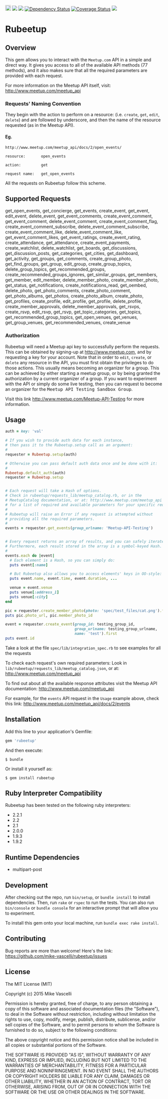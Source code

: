 <a href="http://badge.fury.io/rb/rubeetup"><img src="https://badge.fury.io/rb/rubeetup.svg" alt="Gem Version" height="18"></a>
<a href="https://travis-ci.org/mike-vascelli/rubeetup"><img src="https://travis-ci.org/mike-vascelli/rubeetup.svg?branch=master"/></a>
<a href="https://codeclimate.com/github/mike-vascelli/rubeetup"><img src="https://codeclimate.com/github/mike-vascelli/rubeetup/badges/gpa.svg" /></a>
<a href='https://gemnasium.com/mike-vascelli/rubeetup'><img src="https://gemnasium.com/mike-vascelli/rubeetup.svg" alt="Dependency Status" /></a>
<a href='https://coveralls.io/r/mike-vascelli/rubeetup'><img src='https://coveralls.io/repos/mike-vascelli/rubeetup/badge.svg' alt='Coverage Status' /></a>
<a href="https://inch-ci.org/github/mike-vascelli/rubeetup"><img src="http://inch-ci.org/github/mike-vascelli/rubeetup.svg?branch=master"/></a>


# Rubeetup

## Overview

This gem allows you to interact with the `Meetup.com` API in a simple and direct way. It gives you access to all of the available API methods (77 methods), and it also makes sure that all the required parameters are provided with each request.

For more information on the Meetup API itself, visit: http://www.meetup.com/meetup_api


### Requests' Naming Convention

They begin with the action to perform on a resource: (i.e. `create`, `get`, `edit`, `delete`) and are followed by underscore, and then the name of the resource requested (as in the Meetup API).
#### Eg.
    http://www.meetup.com/meetup_api/docs/2/open_events/

    resource:       open_events

    action:         get

    request name:   get_open_events

All the requests on Rubeetup follow this scheme.


## Supported Requests

get_open_events,   get_concierge,   get_events,   create_event,   get_event,   edit_event,   delete_event,   get_event_comments,   create_event_comment,   get_event_comment,   delete_event_comment,   create_event_comment_flag,   create_event_comment_subscribe,   delete_event_comment_subscribe,   create_event_comment_like,   delete_event_comment_like,   get_event_comment_likes,   get_event_ratings,   create_event_rating,   create_attendance,   get_attendance,   create_event_payments,   create_watchlist,   delete_watchlist,   get_boards,   get_discussions,   get_discussion_posts,   get_categories,   get_cities,   get_dashboard,   get_activity,   get_groups,   get_comments,   create_group_photo,   get_find_groups,   get_group,   edit_group,   create_group_topics,   delete_group_topics,   get_recommended_groups,   create_recommended_groups_ignores,   get_similar_groups,   get_members,   get_member,   edit_member,   delete_member_photo,   create_member_photo,   get_status,   get_notifications,   create_notifications_read,   get_oembed,   delete_photo,   get_photo_comments,   create_photo_comment,   get_photo_albums,   get_photos,   create_photo_album,   create_photo,   get_profiles,   create_profile,   edit_profile,   get_profile,   delete_profile,   create_member_approvals,   delete_member_approvals,   get_rsvps,   create_rsvp,   edit_rsvp,   get_rsvp,   get_topic_categories,   get_topics,   get_recommended_group_topics,   get_open_venues,   get_venues,   get_group_venues,   get_recommended_venues,   create_venue

### Authorization
Rubeetup will need a Meetup api key to successfully perform the requests. This can be obtained by signing-up at http://www.meetup.com, and by requesting a key for your account.
Note that in order to `edit`, `create`, or `delete` any resource in the API, you must first obtain the privileges to do those actions. This usually means becoming an organizer for a group. This can be achieved by either starting a meetup group, or by being granted the authorization by a current organizer of a group. If you want to experiment with the API or simply do some live testing, then you can request to become an organizer for the <tt>Meetup API Testing Sandbox Group</tt>.

Visit this link http://www.meetup.com/Meetup-API-Testing for more information.

## Usage

```ruby
auth = key: 'val'

# If you wish to provide auth data for each instance,
# then pass it to the Rubeetup.setup call as an argument:
#
requester = Rubeetup.setup(auth)

# Otherwise you can pass default auth data once and be done with it:
#
Rubeetup.default_auth(auth)
requester = Rubeetup.setup


# Each request will take a Hash of options.
# Check in rubeetup/requests_lib/meetup_catalog.rb, or in the
# MeetupCatalog documentation, or at: http://www.meetup.com/meetup_api
# for a list of required and available parameters for your specific request.
#
# Rubeetup will raise an Error if any request is attempted without
# providing all the required parameters.
#
events = requester.get_events(group_urlname: 'Meetup-API-Testing')


# Every request returns an array of results, and you can safely iterate over them.
# Furthermore, each result stored in the array is a symbol-keyed Hash.
#
events.each do |event|
  # Each element is a Hash, so you can simply do:
  puts event[:name]

  # But Rubeetup also allows you to access elements' keys in OO-style:
  puts event.name, event.time, event.duration, ...

  venue = event.venue
  puts venue[:address_1]
  puts venue[:city]
end

pic = requester.create_member_photo(photo: 'spec/test_files/cat.png').first
puts pic.photo_url, pic.member_photo_id

event = requester.create_event(group_id: testing_group_id,
                               group_urlname: testing_group_urlname,
                               name: 'test').first
puts event.id
```
Take a look at the file `spec/lib/integration_spec.rb` to see examples for all the requests

To check each request's own required parameters:
Look in `lib/rubeetup/requests_lib/meetup_catalog.json`, or at: http://www.meetup.com/meetup_api

To find out about all the available response attributes visit the Meetup API documentation:
http://www.meetup.com/meetup_api

For example, for the `events` API request in the `Usage` example above, check this link:
http://www.meetup.com/meetup_api/docs/2/events






## Installation

Add this line to your application's Gemfile:

```ruby
gem 'rubeetup'
```

And then execute:

    $ bundle

Or install it yourself as:

    $ gem install rubeetup

## Ruby Interpreter Compatibility

Rubeetup has been tested on the following ruby interpreters:

- 2.2.1
- 2.2
- 2.1
- 2.0.0
- 1.9.3
- 1.9.2

## Runtime Dependencies

- multipart-post

## Development

After checking out the repo, run `bin/setup`, or `bundle install` to install dependencies. Then, run `rake` or `rspec` to run the tests. You can also run `bin/console` or `bundle console` for an interactive prompt that will allow you to experiment.

To install this gem onto your local machine, run `bundle exec rake install`.

## Contributing

Bug reports are more than welcome! Here's the link: https://github.com/mike-vascelli/rubeetup/issues


## License

The MIT License (MIT)

Copyright (c) 2015 Mike Vascelli

Permission is hereby granted, free of charge, to any person obtaining a copy
of this software and associated documentation files (the "Software"), to deal
in the Software without restriction, including without limitation the rights
to use, copy, modify, merge, publish, distribute, sublicense, and/or sell
copies of the Software, and to permit persons to whom the Software is
furnished to do so, subject to the following conditions:

The above copyright notice and this permission notice shall be included in
all copies or substantial portions of the Software.

THE SOFTWARE IS PROVIDED "AS IS", WITHOUT WARRANTY OF ANY KIND, EXPRESS OR
IMPLIED, INCLUDING BUT NOT LIMITED TO THE WARRANTIES OF MERCHANTABILITY,
FITNESS FOR A PARTICULAR PURPOSE AND NONINFRINGEMENT. IN NO EVENT SHALL THE
AUTHORS OR COPYRIGHT HOLDERS BE LIABLE FOR ANY CLAIM, DAMAGES OR OTHER
LIABILITY, WHETHER IN AN ACTION OF CONTRACT, TORT OR OTHERWISE, ARISING FROM,
OUT OF OR IN CONNECTION WITH THE SOFTWARE OR THE USE OR OTHER DEALINGS IN
THE SOFTWARE.

